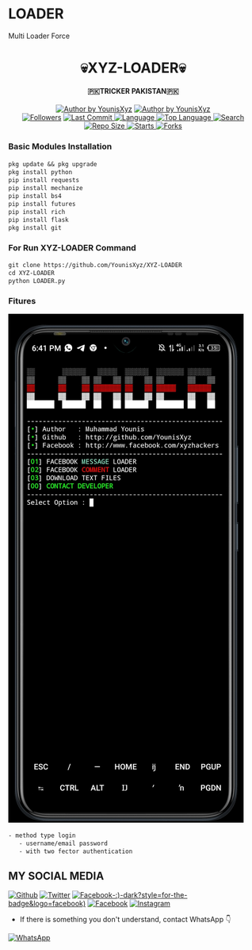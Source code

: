 # LOADER
Multi Loader Force
<h1 align="center">
    💀XYZ-LOADER💀
</h1>
<h4 align="center">
  🇵🇰TRICKER PAKISTAN🇵🇰
</h4>
<p align="center">
<a href="#"><img title="Author by YounisXyz" src="https://img.shields.io/badge/Coded%20By-YounisXyz-green?"></a>
<a href="#"><img title="Author by YounisXyz" src="https://img.shields.io/badge/Code%20-python0.1-blue?"></a>
<br>
<a href="https://github.com/YounisXyz/followers">
<img title="Followers" src="https://img.shields.io/github/followers/YounisXyz?label=Followers&color=blue&style=flat-square"></a>
<a href="https://github.com/YounisXyz/termux-style/stargazers/">
  <a href="https://github.com/YounisXyz/XYZ-LOADER">
    <img alt="Last Commit" src="https://img.shields.io/github/last-commit/YounisXyz/XYZ-LOADER.svg"/>
  </a>
  <a href="https://github.com/YounisXyz/XYZ-LOADER">
    <img alt="Language" src="https://img.shields.io/github/languages/count/YounisXyz/XYZ-LOADER.svg"/>
  </a>
  <a href="https://github.com/YounisXyz/XYZ-LOADER">
    <img alt="Top Language" src="https://img.shields.io/github/languages/top/YounisXyz/XYZ-LOADER.svg"/>
  </a>
  <a href="https://github.com/YounisXyz/XYZ-LOADER">
    <img alt="Search" src="https://img.shields.io/github/search/YounisXyz/Craker/XYZ-LOADER.svg"/>
  </a>
  <a href="https://github.com/YounisXyz/XYZ-LOADER">
    <img alt="Repo Size" src="https://img.shields.io/github/repo-size/YounisXyz/XYZ-LOADER.svg"/>
  </a>
  <a href="https://github.com/YounisXyz/XYZ-LOADER">
    <img alt="Starts" src="https://img.shields.io/github/stars/YounisXyz/XYZ-LOADER.svg"/>
  </a>
  <a href="https://github.com/YounisXyz/XYZ-LOADER">
    <img alt="Forks" src="https://img.shields.io/github/forks/YounisXyz/XYZ-LOADER.svg"/>
  </a>
</div>
<p align="center">

### Basic Modules Installation
```
pkg update && pkg upgrade
pkg install python
pip install requests
pip install mechanize
pip install bs4
pip install futures
pip install rich
pip install flask
pkg install git
```
### For Run XYZ-LOADER Command
```
git clone https://github.com/YounisXyz/XYZ-LOADER
cd XYZ-LOADER
python LOADER.py
```
### Fitures
<img src="https://github.com/YounisXyz/XYZ-LOADER/blob/main/IMAGES/Screenshot_20231005-184120.jpg" />

```
- method type login
   - username/email password
   - with two fector authentication
```

## MY SOCIAL MEDIA
[![Github](https://img.shields.io/badge/Github-YounisXyz-dark?style=for-the-badge&logo=github)](https://github.com/YounisXyz)
[![Twitter](https://img.shields.io/badge/twitter-YounisXyz-dark?style=for-the-badge&logo=Twitter)](https://mobile.twitter.com/YounisXyz)
[![Facebook](https://img.shields.io/badge/Facebook:01-The-Mentally-Tired-Ruthless-Boii-3:)-:)-dark?style=for-the-badge&logo=facebook)](https://www.facebook.com/noob.hackers)
[![Facebook](https://img.shields.io/badge/Facebook:02-Muhammad-Younis-dark?style=for-the-badge&logo=facebook)](https://www.facebook.com/xyzhackers)
[![Instagram](https://img.shields.io/badge/Instagram-Account-dark?style=for-the-badge&logo=instagram)](https://Instagram.com/younisxyz)
* If there is something you don't understand, contact WhatsApp 👇

[![WhatsApp](https://img.shields.io/badge/whatsapp-contact-brightgreen?style=for-the-badge&logo=whatsapp)](https://api.whatsapp.com/send/?phone=%2B923404708884&text&app_absent=0)
